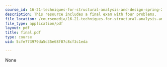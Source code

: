 ```yaml
---
course_id: 16-21-techniques-for-structural-analysis-and-design-spring-2005
description: This resource includes a final exam with four problems.
file_location: /coursemedia/16-21-techniques-for-structural-analysis-and-design-spring-2005/5cfe773979da5d35e68f07c8cf3c1eda_final.pdf
file_type: application/pdf
layout: pdf
title: final.pdf
type: course
uid: 5cfe773979da5d35e68f07c8cf3c1eda

---
```

None